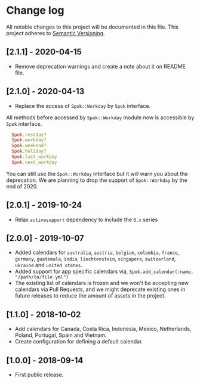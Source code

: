 # Change log

All notable changes to this project will be documented in this file.
This project adheres to [Semantic Versioning](http://semver.org/).

## [2.1.1] - 2020-04-15

* Remove deprecation warnings and create a note about it on README file.

## [2.1.0] - 2020-04-13

* Replace the access of `Spok::Workday` by `Spok` interface.

All methods before accessed by `Spok::Workday` module now is accessible by `Spok` interface.

```ruby
  Spok.restday?
  Spok.workday?
  Spok.weekend?
  Spok.holiday?
  Spok.last_workday
  Spok.next_workday
```

You can still use the `Spok::Workday` interface but it will warn you about the deprecation. We are planning to drop the support of `Spok::Workday` by the end of 2020.

## [2.0.1] - 2019-10-24

* Relax `activesupport` dependency to include the `6.x` series

## [2.0.0] - 2019-10-07

- Added calendars for `australia`, `austria`, `belgium`, `colombia`, `france`, `germany`,
  `guatemala`, `india`, `liechtenstein`, `singapore`, `switzerland`, `ukraine` and `united_states`.
- Added support for app specific calendars via, `Spok.add_calendar(:name, "/path/to/file.yml")`
- The existing list of calendars is frozen and we won't be accepting new calendars via Pull Requests,
  and we might deprecate existing ones in future releases to reduce the amount of assets in the project.

## [1.1.0] - 2018-10-02
- Add calendars for Canada, Costa Rica, Indonesia, Mexico, Netherlands, Poland, Portugal, Spain and Vietnam.
- Create configuration for defining a default calendar.

## [1.0.0] - 2018-09-14
- First public release.
